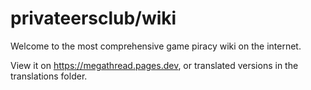 # privateersclub/wiki

Welcome to the most comprehensive game piracy wiki on the internet.

View it on https://megathread.pages.dev, or translated versions in the translations folder.

